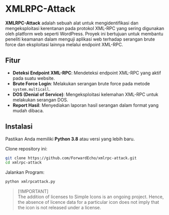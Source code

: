 # XMLRPC-Attack

**XMLRPC-Attack** adalah sebuah alat untuk mengidentifikasi dan mengeksploitasi kerentanan pada protokol XML-RPC yang sering digunakan oleh platform web seperti WordPress. Proyek ini bertujuan untuk membantu peneliti keamanan dalam menguji aplikasi web terhadap serangan brute force dan eksploitasi lainnya melalui endpoint XML-RPC.

## Fitur
- **Deteksi Endpoint XML-RPC**: Mendeteksi endpoint XML-RPC yang aktif pada suatu website.
- **Brute Force Login**: Melakukan serangan brute force pada metode `system.multicall`.
- **DOS (Denial of Service)**: Mengeksploitasi kelemahan XML-RPC untuk melakukan serangan DOS.
- **Report Hasil**: Menyediakan laporan hasil serangan dalam format yang mudah dibaca.

## Instalasi
Pastikan Anda memiliki **Python 3.8** atau versi yang lebih baru.

Clone repository ini:
   ```bash
   git clone https://github.com/ForwardEcho/xmlrpc-attack.git
   cd xmlrpc-attack
   ```

Jalankan Program:
   ```bash
   python xmlrpcattack.py
   ```
> [!IMPORTANT]\
> The addition of licenses to Simple Icons is an ongoing project. Hence, the absence of licence data for a particular icon does not imply that the icon is not released under a license.
